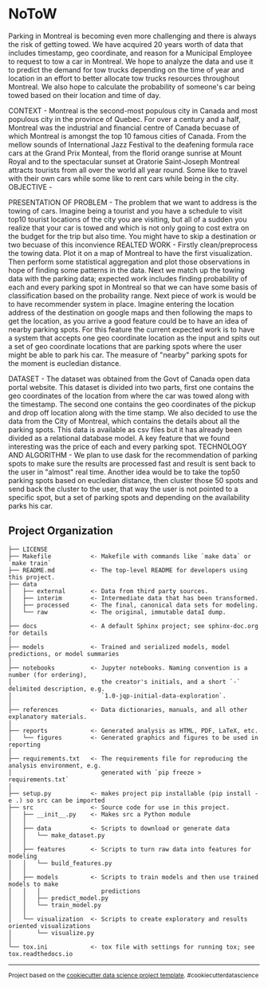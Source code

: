 NoToW
==============================

Parking in Montreal is becoming even more challenging and there is always the risk of getting towed. We have acquired 20 years worth of data that includes timestamp, geo coordinate, and reason for a Municipal Employee to request to tow a car in Montreal. We hope to analyze the data and use it to predict the demand for tow trucks depending on the time of year and location in an effort to better allocate tow trucks resources throughout Montreal. We also hope to calculate the probability of someone's car being towed based on their location and time of day.

CONTEXT - 
Montreal is the second-most populous city in Canada and most populous city in the province of Quebec. For over a century and a half, Montreal was the industrial and financial centre of Canada becuase of which Montreal is amongst the top 10 famous cities of Canada. From the mellow sounds of International Jazz Festival to the deafening formula race cars at the Grand Prix Monteal, from the florid orange sunrise at Mount Royal and to the spectacular sunset at Oratorie Saint-Joseph Montreal attracts tourists from all over the world all year round. Some like to travel with their own cars while some like to rent cars while being in the city. 
OBJECTIVE - 

PRESENTATION OF PROBLEM -
The problem that we want to address is the towing of cars. Imagine being a tourist and you have a schedule to visit top10 tourist locations of the city you are visiting, but all of a sudden you realize that your car is towed and which is not only going to cost extra on the budget for the trip but also time. You might have to skip a destination or two becuase of this inconvience
REALTED WORK - 
Firstly clean/preprocess the towing data. Plot it on a map of Montreal to have the first visualization. Then perform some statistical aggregation and plot those observations in hope of finding some patterns in the data. Next we match up the towing data with the parking data; expected work includes finding probability of each and every parking spot in Montreal so that we can have some basis of classification based on the probaility range.
Next piece of work is would be to have recommender system in place. Imagine entering the location address of the destination on google maps and then following the maps to get the location, as you arrive a good feature could be to have an idea of nearby parking spots. For this feature the current expected work is to have a system that accepts one geo coordinate location as the input and spits out a set of geo coordinate locations that are parking spots where the user might be able to park his car. The measure of "nearby" parking spots for the moment is eucledian distance.

DATASET - 
The dataset was obtained from the Govt of Canada open data portal website. This dataset is divided into two parts, first one contains the geo coordinates of the location from where the car was towed along with the timestamp. The second one contains the geo coordinates of the pickup and drop off location along with the time stamp. 
We also decided to use the data from the City of Montreal, which contains the details about all the parking spots. This data is available as csv files but it has already been divided as a relational database model. A key feature that we found interesting was the price of each and every parking spot.
TECHNOLOGY AND ALGORITHM - 
We plan to use dask for the recommendation of parking spots to make sure the results are processed fast and result is sent back to the user in "almost" real time. 
Another idea would be to take the top50 parking spots based on eucledian distance, then cluster those 50 spots and send back the cluster to the user, that way the user is not pointed to a specific spot, but a set of parking spots and depending on the availability parks his car.


Project Organization
------------

    ├── LICENSE
    ├── Makefile           <- Makefile with commands like `make data` or `make train`
    ├── README.md          <- The top-level README for developers using this project.
    ├── data
    │   ├── external       <- Data from third party sources.
    │   ├── interim        <- Intermediate data that has been transformed.
    │   ├── processed      <- The final, canonical data sets for modeling.
    │   └── raw            <- The original, immutable dataI dump.
    │
    ├── docs               <- A default Sphinx project; see sphinx-doc.org for details
    │
    ├── models             <- Trained and serialized models, model predictions, or model summaries
    │
    ├── notebooks          <- Jupyter notebooks. Naming convention is a number (for ordering),
    │                         the creator's initials, and a short `-` delimited description, e.g.
    │                         `1.0-jqp-initial-data-exploration`.
    │
    ├── references         <- Data dictionaries, manuals, and all other explanatory materials.
    │
    ├── reports            <- Generated analysis as HTML, PDF, LaTeX, etc.
    │   └── figures        <- Generated graphics and figures to be used in reporting
    │
    ├── requirements.txt   <- The requirements file for reproducing the analysis environment, e.g.
    │                         generated with `pip freeze > requirements.txt`
    │
    ├── setup.py           <- makes project pip installable (pip install -e .) so src can be imported
    ├── src                <- Source code for use in this project.
    │   ├── __init__.py    <- Makes src a Python module
    │   │
    │   ├── data           <- Scripts to download or generate data
    │   │   └── make_dataset.py
    │   │
    │   ├── features       <- Scripts to turn raw data into features for modeling
    │   │   └── build_features.py
    │   │
    │   ├── models         <- Scripts to train models and then use trained models to make
    │   │   │                 predictions
    │   │   ├── predict_model.py
    │   │   └── train_model.py
    │   │
    │   └── visualization  <- Scripts to create exploratory and results oriented visualizations
    │       └── visualize.py
    │
    └── tox.ini            <- tox file with settings for running tox; see tox.readthedocs.io


--------

<p><small>Project based on the <a target="_blank" href="https://drivendata.github.io/cookiecutter-data-science/">cookiecutter data science project template</a>. #cookiecutterdatascience</small></p>
